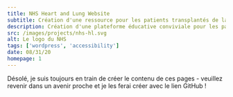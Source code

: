 ```yaml
---
title: NHS Heart and Lung Website
subtitle: Création d'une ressource pour les patients transplantés de la Newcastle NHS Foundation Trust
description: Création d'une plateforme éducative conviviale pour les patients ayant subi une transplantation cardiaque et pulmonaire, simplifiant l'ajustement postopératoire en décrivant les changements de mode de vie nécessaires. L'accessibilité et la conception intuitive étaient essentielles pour s'adapter aux différentes connaissances techniques et maximiser les avantages du site pour tous les utilisateurs.
src: /images/projects/nhs-hl.svg
alt: Le logo du NHS
tags: ['wordpress', 'accessibility']
date: 08/31/20
homepage: 1
---
```


Désolé, je suis toujours en train de créer le contenu de ces pages - veuillez revenir dans un avenir proche et je les ferai créer avec le lien GitHub !
